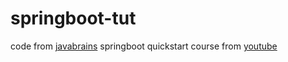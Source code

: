 # springboot-tut

code from [javabrains](https://www.javabrains.io/) springboot quickstart course from [youtube](https://www.youtube.com/watch?v=msXL2oDexqw&list=PLqq-6Pq4lTTbx8p2oCgcAQGQyqN8XeA1x&ab_channel=JavaBrains)


